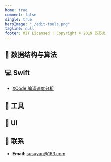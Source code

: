 ```yaml
---
home: true
comment: false
single: true
heroImage: "./edit-tools.png"
tagline: null
footer: MIT Licensed | Copyright © 2019 苏苏炎
---
```


## 🐶 数据结构与算法

## 💻 Swift

- [XCode 编译速度分析]()

## 🔧 工具

## 🎨 UI

## 📮 联系

- **Email**: susuyan@163.com
